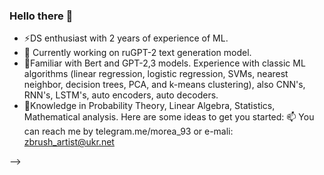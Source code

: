 ### Hello there 👋
- ⚡DS enthusiast with 2 years of experience of ML. 
- 🔭 Currently working on ruGPT-2 text generation model.
- 🌱Familiar with Bert and GPT-2,3 models. Experience with classic ML algorithms (linear regression, logistic
regression, SVMs, nearest neighbor, decision trees, PCA, and k-means clustering), also CNN's, RNN's,
LSTM's, auto encoders, auto decoders.
- 🌱Knowledge in Probability Theory, Linear Algebra, Statistics, Mathematical analysis.
Here are some ideas to get you started:
📫 You can reach me by telegram.me/morea_93 or e-mali: zbrush_artist@ukr.net

-->
